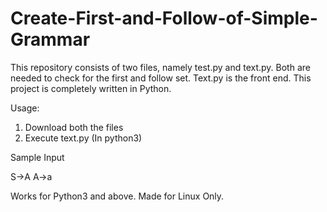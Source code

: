 # Create-First-and-Follow-of-Simple-Grammar

This repository consists of two files, namely test.py and text.py. Both are needed to check for the first and follow set. Text.py is the front end. This project is completely written in Python.

Usage:

1. Download both the files
2. Execute text.py (In python3)

Sample Input

S->A
A->a

Works for Python3 and above. Made for Linux Only.
